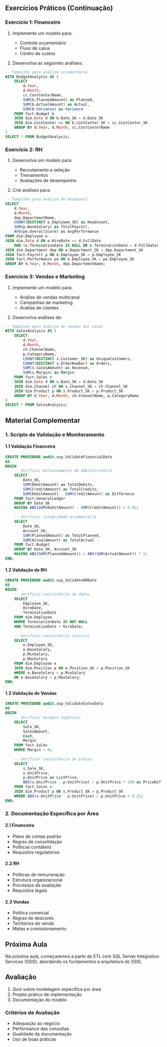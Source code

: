 ## Exercícios Práticos (Continuação)

### Exercício 1: Financeiro
1. Implemente um modelo para:
   - Controle orçamentário
   - Fluxo de caixa
   - Centro de custos
   
2. Desenvolva as seguintes análises:
```sql
-- Template para análise orçamentária
WITH BudgetAnalysis AS (
    SELECT 
        d.Year,
        d.Month,
        cc.CostCenterName,
        SUM(b.PlannedAmount) as Planned,
        SUM(b.ActualAmount) as Actual,
        SUM(b.Variance) as Variance
    FROM fact.Budget b
    JOIN dim.Date d ON b.Date_SK = d.Date_SK
    JOIN dim.CostCenter cc ON b.CostCenter_SK = cc.CostCenter_SK
    GROUP BY d.Year, d.Month, cc.CostCenterName
)
SELECT * FROM BudgetAnalysis;
```

### Exercício 2: RH
1. Desenvolva um modelo para:
   - Recrutamento e seleção
   - Treinamentos
   - Avaliações de desempenho

2. Crie análises para:
```sql
-- Template para análise de headcount
SELECT 
    d.Year,
    d.Month,
    dep.DepartmentName,
    COUNT(DISTINCT e.Employee_SK) as Headcount,
    SUM(p.BaseSalary) as TotalPayroll,
    AVG(pe.OverallScore) as AvgPerformance
FROM dim.Employee e
JOIN dim.Date d ON e.HireDate <= d.FullDate 
    AND (e.TerminationDate IS NULL OR e.TerminationDate > d.FullDate)
JOIN dim.Department dep ON e.Department_SK = dep.Department_SK
JOIN fact.Payroll p ON e.Employee_SK = p.Employee_SK
JOIN fact.Performance pe ON e.Employee_SK = pe.Employee_SK
GROUP BY d.Year, d.Month, dep.DepartmentName;
```

### Exercício 3: Vendas e Marketing
1. Implemente um modelo para:
   - Análise de vendas multicanal
   - Campanhas de marketing
   - Análise de clientes

2. Desenvolva análises de:
```sql
-- Template para análise de vendas por canal
WITH SalesAnalysis AS (
    SELECT 
        d.Year,
        d.Month,
        ch.ChannelName,
        p.CategoryName,
        COUNT(DISTINCT s.Customer_SK) as UniqueCustomers,
        COUNT(DISTINCT s.OrderNumber) as Orders,
        SUM(s.SalesAmount) as Revenue,
        SUM(s.Margin) as Margin
    FROM fact.Sales s
    JOIN dim.Date d ON s.Date_SK = d.Date_SK
    JOIN dim.Channel ch ON s.Channel_SK = ch.Channel_SK
    JOIN dim.Product p ON s.Product_SK = p.Product_SK
    GROUP BY d.Year, d.Month, ch.ChannelName, p.CategoryName
)
SELECT * FROM SalesAnalysis;
```

## Material Complementar

### 1. Scripts de Validação e Monitoramento

#### 1.1 Validação Financeira
```sql
CREATE PROCEDURE audit.usp_ValidateFinancialData
AS
BEGIN
    -- Verificar balanceamento de débito/crédito
    SELECT 
        Date_SK,
        SUM(DebitAmount) as TotalDebits,
        SUM(CreditAmount) as TotalCredits,
        SUM(DebitAmount) - SUM(CreditAmount) as Difference
    FROM fact.GeneralLedger
    GROUP BY Date_SK
    HAVING ABS(SUM(DebitAmount) - SUM(CreditAmount)) > 0.01;
    
    -- Verificar integridade orçamentária
    SELECT 
        Date_SK,
        Account_SK,
        SUM(PlannedAmount) as TotalPlanned,
        SUM(ActualAmount) as TotalActual
    FROM fact.Budget
    GROUP BY Date_SK, Account_SK
    HAVING ABS(SUM(PlannedAmount)) < ABS(SUM(ActualAmount)) * 2;
END;
```

#### 1.2 Validação de RH
```sql
CREATE PROCEDURE audit.usp_ValidateHRData
AS
BEGIN
    -- Verificar consistência de datas
    SELECT 
        Employee_SK,
        HireDate,
        TerminationDate
    FROM dim.Employee
    WHERE TerminationDate IS NOT NULL 
    AND TerminationDate < HireDate;
    
    -- Verificar consistência salarial
    SELECT 
        e.Employee_SK,
        e.BaseSalary,
        p.MinSalary,
        p.MaxSalary
    FROM dim.Employee e
    JOIN dim.Position p ON e.Position_SK = p.Position_SK
    WHERE e.BaseSalary < p.MinSalary 
    OR e.BaseSalary > p.MaxSalary;
END;
```

#### 1.3 Validação de Vendas
```sql
CREATE PROCEDURE audit.usp_ValidateSalesData
AS
BEGIN
    -- Verificar margens negativas
    SELECT 
        Sale_SK,
        SalesAmount,
        Cost,
        Margin
    FROM fact.Sales
    WHERE Margin < 0;
    
    -- Verificar consistência de preços
    SELECT 
        s.Sale_SK,
        s.UnitPrice,
        p.UnitPrice as ListPrice,
        ABS(s.UnitPrice - p.UnitPrice) / p.UnitPrice * 100 as PriceDiffPercentage
    FROM fact.Sales s
    JOIN dim.Product p ON s.Product_SK = p.Product_SK
    WHERE ABS(s.UnitPrice - p.UnitPrice) / p.UnitPrice > 0.25;
END;
```

### 2. Documentação Específica por Área

#### 2.1 Financeira
- Plano de contas padrão
- Regras de consolidação
- Políticas contábeis
- Requisitos regulatórios

#### 2.2 RH
- Políticas de remuneração
- Estrutura organizacional
- Processos de avaliação
- Requisitos legais

#### 2.3 Vendas
- Política comercial
- Regras de desconto
- Territórios de venda
- Metas e comissionamento

## Próxima Aula
Na próxima aula, começaremos a parte de ETL com SQL Server Integration Services (SSIS), abordando os fundamentos e arquitetura do SSIS.

## Avaliação
1. Quiz sobre modelagem específica por área
2. Projeto prático de implementação
3. Documentação do modelo

### Critérios de Avaliação
- Adequação ao negócio
- Performance das consultas
- Qualidade da documentação
- Uso de boas práticas